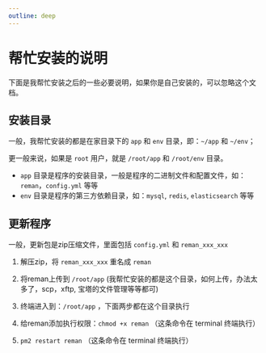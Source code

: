 ```yaml
---
outline: deep
---
```



# 帮忙安装的说明


下面是我帮忙安装之后的一些必要说明，如果你是自己安装的，可以忽略这个文档。

## 安装目录

一般，我帮忙安装的都是在家目录下的 `app` 和 `env` 目录，即：`~/app` 和 `~/env`；

更一般来说，如果是 `root` 用户，就是 `/root/app` 和 `/root/env` 目录。

- `app` 目录是程序的安装目录，一般是程序的二进制文件和配置文件，如：`reman`，`config.yml` 等等
- `env` 目录是程序的第三方依赖目录，如：`mysql`, `redis`, `elasticsearch` 等等

## 更新程序

一般，更新包是zip压缩文件，里面包括 `config.yml` 和 `reman_xxx_xxx`

1. 解压zip，将 `reman_xxx_xxx` 重名成 `reman`

2. 将reman上传到 `/root/app` (我帮忙安装的都是这个目录，如何上传，办法太多了，scp，xftp, 宝塔的文件管理等等都可)

3. 终端进入到：`/root/app` ，下面两步都在这个目录执行

4. 给reman添加执行权限：`chmod +x reman` （这条命令在 terminal 终端执行）

5. `pm2 restart reman` （这条命令在 terminal 终端执行）